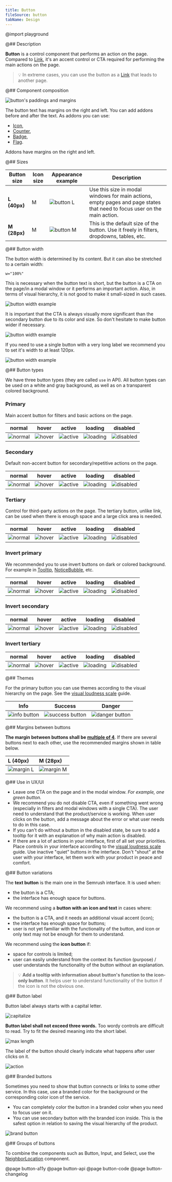 ```yaml
---
title: Button
fileSource: button
tabName: Design
---
```


@import playground

@## Description

**Button** is a control component that performs an action on the page. Compared to [Link](/components/link/), it's an accent control or CTA required for performing the main actions on the page.

> 💡 In extreme cases, you can use the button as a [Link](/components/link/) that leads to another page.

@## Component composition

![button's paddings and margins](static/margins.png)

The button text has margins on the right and left. You can add addons before and after the text. As addons you can use:

- [Icon](/style/icon/),
- [Counter](/components/counter/),
- [Badge](/components/badge/),
- [Flag](/components/flags/).

Addons have margins on the right and left.

@## Sizes

| Button size  | Icon size | Appearance example             | Description                                                                                                              |
| ------------ | --------- | ------------------------------ | ------------------------------------------------------------------------------------------------------------------------ |
| **L (40px)** | M         | ![button L](static/size-l.png) | Use this size in modal windows for main actions, empty pages and page states that need to focus user on the main action. |
| **M (28px)** | M         | ![button M](static/size-m.png) | This is the default size of the button. Use it freely in filters, dropdowns, tables, etc.                                |

@## Button width

The button width is determined by its content. But it can also be stretched to a certain width:

```
w="100%"
```

This is necessary when the button text is short, but the button is a CTA on the page/in a modal window or it performs an important action. Also, in terms of visual hierarchy, it is not good to make it small-sized in such cases.

![button width example](static/button-width.png)

It is important that the CTA is always visually more significant than the secondary button due to its color and size. So don't hesitate to make button wider if necessary.

![button width example](static/button-width2.png)

If you need to use a single button with a very long label we recommend you to set it's width to at least 120px.

![button width example](static/button-width3.png)

@## Button types

We have three button types (they are called `use` in API). All button types can be used on a white and gray background, as well as on a transparent colored background.

### Primary

Main accent button for filters and basic actions on the page.

|               normal                |               hover               |               active                |                loading                | disabled                                |
| :---------------------------------: | :-------------------------------: | :---------------------------------: | :-----------------------------------: | --------------------------------------- |
| ![normal](static/button-normal.png) | ![hover](static/button-hover.png) | ![active](static/button-active.png) | ![loading](static/button-loading.png) | ![disabled](static/button-disabled.png) |

### Secondary

Default non-accent button for secondary/repetitive actions on the page.

|             normal              |                hover                 |                 active                 |                 loading                  | disabled                                   |
| :-----------------------------: | :----------------------------------: | :------------------------------------: | :--------------------------------------: | ------------------------------------------ |
| ![normal](static/secondary.png) | ![hover](static/secondary-hover.png) | ![active](static/secondary-active.png) | ![loading](static/secondary-loading.png) | ![disabled](static/secondary-disabled.png) |

### Tertiary

Control for third-party actions on the page. The tertiary button, unlike link, can be used when there is enough space and a large click area is needed.

|             normal             |                hover                |                active                 |                 loading                 | disabled                                  |
| :----------------------------: | :---------------------------------: | :-----------------------------------: | :-------------------------------------: | ----------------------------------------- |
| ![normal](static/tertiary.png) | ![hover](static/tertiary-hover.png) | ![active](static/tertiary-active.png) | ![loading](static/tertiary-loading.png) | ![disabled](static/tertiary-disabled.png) |

### Invert primary

We recommended you to use invert buttons on dark or colored background. For example in [Tooltip](/components/tooltip/), [NoticeBubble](/components/notice-bubble/), etc.

|               normal                |               hover               |               active                |                loading                | disabled                                |
| :---------------------------------: | :-------------------------------: | :---------------------------------: | :-----------------------------------: | --------------------------------------- |
| ![normal](static/invert-normal.png) | ![hover](static/invert-hover.png) | ![active](static/invert-active.png) | ![loading](static/invert-loading.png) | ![disabled](static/invert-disabled.png) |

### Invert secondary

|                   normal                   |                  hover                   |                   active                   |                   loading                    | disabled                                       |
| :----------------------------------------: | :--------------------------------------: | :----------------------------------------: | :------------------------------------------: | ---------------------------------------------- |
| ![normal](static/invert-second-normal.png) | ![hover](static/invert-second-hover.png) | ![active](static/invert-second-active.png) | ![loading](static/invert-second-loading.png) | ![disabled](static/invert-second-disabled.png) |

### Invert tertiary

|                    normal                    |                   hover                    |                    active                    |                    loading                     | disabled                                         |
| :------------------------------------------: | :----------------------------------------: | :------------------------------------------: | :--------------------------------------------: | ------------------------------------------------ |
| ![normal](static/invert-tertiary-normal.png) | ![hover](static/invert-tertiary-hover.png) | ![active](static/invert-tertiary-active.png) | ![loading](static/invert-tertiary-loading.png) | ![disabled](static/invert-tertiary-disabled.png) |

@## Themes

For the primary button you can use themes according to the visual hierarchy on the page. See the [visual loudness scale](/patterns/visual-loudness-scale) guide.

| Info                                 | Success                                    | Danger                                   |
| ------------------------------------ | ------------------------------------------ | ---------------------------------------- |
| ![info button](static/info-butt.png) | ![success button](static/success-butt.png) | ![danger button](static/danger-butt.png) |

@## Margins between buttons

**The margin between buttons shall be [multiple of 4](/style/variables/#main_denominator)**. If there are several buttons next to each other, use the recommended margins shown in table below.

| L (40px)                         | M (28px)                         |
| :------------------------------- | :------------------------------- |
| ![margin L](static/margin-1.png) | ![margin M](static/margin-2.png) |

@## Use in UX/UI

- Leave one CTA on the page and in the modal window. _For example, one green button._
- We recommend you do not disable CTA, even if something went wrong (especially in filters and modal windows with a single CTA). The user need to understand that the product/service is working. When user clicks on the button, add a message about the error or what user needs to do in this case.
- If you can't do without a button in the disabled state, be sure to add a tooltip for it with an explanation of why main action is disabled.
- If there are a lot of actions in your interface, first of all set your priorities. Place controls in your interface according to the [visual loudness scale](/patterns/visual-loudness-scale) guide. Use inactive "quiet" buttons in the interface. Don't "shout" at the user with your interface, let them work with your product in peace and comfort.

@## Button variations

The **text button** is the main one in the Semrush interface. It is used when:

- the button is a CTA;
- the interface has enough space for buttons.

We recommend using a **button with an icon and text** in cases where:

- the button is a CTA, and it needs an additional visual accent (icon);
- the interface has enough space for buttons;
- user is not yet familiar with the functionality of the button, and icon or only text may not be enough for them to understand.

We recommend using the **icon button** if:

- space for controls is limited;
- user can easily understand from the context its function (purpose) / user understands the functionality of the button without an explanation.

> 💡 **Add a tooltip with information about button's function to the icon-only button**. It helps user to understand functionality of the button if the icon is not the obvious one.

@## Button label

Button label always starts with a capital letter.

![capitalize](static/capitalize.png)

**Button label shall not exceed three words.** Too wordy controls are difficult to read. Try to fit the desired meaning into the short label.

![max length](static/max-length.png)

The label of the button should clearly indicate what happens after user clicks on it.

![action](static/define-action.png)

@## Branded buttons

Sometimes you need to show that button connects or links to some other service. In this case, use a branded color for the background or the corresponding color icon of the service.

- You can completely color the button in a branded color when you need to focus user on it.
- You can use secondary button with the branded icon inside. This is the safest option in relation to saving the visual hierarchy of the product.

![brand button](static/button-brand.png)

@## Groups of buttons

To combine the components such as Button, Input, and Select, use the [NeighborLocation](/utils/neighbor-location) component.

@page button-a11y
@page button-api
@page button-code
@page button-changelog
